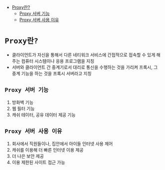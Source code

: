 <!-- TOC -->

- [Proxy란?](#proxy%EB%9E%80)
  - [Proxy 서버 기능](#proxy-%EC%84%9C%EB%B2%84-%EA%B8%B0%EB%8A%A5)
  - [Proxy 서버 사용 이유](#proxy-%EC%84%9C%EB%B2%84-%EC%82%AC%EC%9A%A9-%EC%9D%B4%EC%9C%A0)

<!-- /TOC -->

# `Proxy란?`
- 클라이언트가 자신을 통해서 다른 네티워크 서비스에 간접적으로 접속할 수 있게 해주는 컴퓨터 시스템이나 응용 프로그램을 지칭
- 서버와 클라이언트 간 중계기로서 대리로 통신을 수행하는 것을 가리켜 프록시, 그 중계 기능을 하는 것을 프록시 서버라고 지칭

## `Proxy 서버 기능`
1. 방화벽 기능  
2. 웹 필터 기능  
3. 캐쉬 테이터, 공유 데이터 제공 기능  

## `Proxy 서버 사용 이유`
1. 회사에서 직원들이나, 집안에서 아이들 인터넷 사용 제어
2. 캐쉬를 이용해 더 빠른 인터넷 이용 제공
3. 더 나은 보안 제공
4. 이용 제한된 사이트 접근 가능